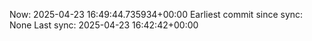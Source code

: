 Now: 2025-04-23 16:49:44.735934+00:00 Earliest commit since sync: None Last sync: 2025-04-23 16:42:42+00:00
